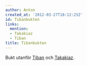 ```yaml
---
author: Anton
created_at: '2012-03-27T18:12:25Z'
id: Tibanbukten
links:
  mention:
  - Takakiaz
  - Tiban
title: Tibanbukten
---
```


Bukt utanför [Tiban] och [Takakiaz].

  [Tiban]: Tiban
  [Takakiaz]: Takakiaz
